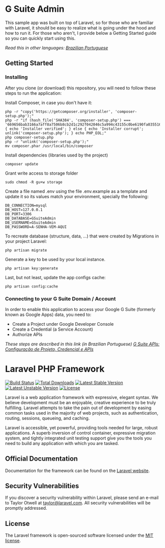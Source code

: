 # G Suite Admin

This sample app was built on top of Laravel, so for those who are familiar with Laravel, it should be easy to realize what is going under the hood and how to run it. For those who aren't, I provide below a Getting Started guide so you can quickly start using this.

*Read this in other languages: [Brazilian Portuguese](readme.pt-BR.md)*

## Getting Started

### Installing
After you clone (or download) this repository, you will need to follow these steps to run the application:


Install Composer, in case you don't have it:
```
php -r "copy('https://getcomposer.org/installer', 'composer-setup.php');"
php -r "if (hash_file('SHA384', 'composer-setup.php') === '669656bab3166a7aff8a7506b8cb2d1c292f042046c5a994c43155c0be6190fa0355160742ab2e1c88d40d5be660b410') { echo 'Installer verified'; } else { echo 'Installer corrupt'; unlink('composer-setup.php'); } echo PHP_EOL;"
php composer-setup.php
php -r "unlink('composer-setup.php');"
mv composer.phar /usr/local/bin/composer
```

Install dependencies (libraries used by the project)  
```
composer update
```

Grant write access to storage folder
```
sudo chmod -R gu+w storage
```

Create a file named .env using the file .env.example as a template and update it so its values match your environment, specially the following:
```
DB_CONNECTION=mysql
DB_HOST=127.0.0.1
DB_PORT=3306
DB_DATABASE=GSuiteAdmin
DB_USERNAME=GSuiteAdmin
DB_PASSWORD=A-SENHA-VEM-AQUI
```

To recreate database (structure, data, ...) that were created by Migrations in your project Laravel:
```
php artisan migrate
```

Generate a key to be used by your local instance.
```
php artisan key:generate
```

Last, but not least, update the app configs cache:
```
php artisan config:cache
```

### Connecting to your G Suite Domain / Account

In order to enable this application to access your Google G Suite (formerly known as Google Apps) data, you need to:
- Create a Project under Google Developer Console
- Create a Credential (a Service Account)
- Authorize APIs

*These steps are described in this link (in Brazilian Portuguese)
[G Suite APIs: Configuração de Projeto, Credencial e APIs](https://docs.google.com/presentation/d/1rsJlZ48BYw6HiK0OqP6-7o0tKY8KVNXyTKwzS5OjR_c/edit#slide=id.g1a1712ec78_1_122)*

# Laravel PHP Framework

[![Build Status](https://travis-ci.org/laravel/framework.svg)](https://travis-ci.org/laravel/framework)
[![Total Downloads](https://poser.pugx.org/laravel/framework/d/total.svg)](https://packagist.org/packages/laravel/framework)
[![Latest Stable Version](https://poser.pugx.org/laravel/framework/v/stable.svg)](https://packagist.org/packages/laravel/framework)
[![Latest Unstable Version](https://poser.pugx.org/laravel/framework/v/unstable.svg)](https://packagist.org/packages/laravel/framework)
[![License](https://poser.pugx.org/laravel/framework/license.svg)](https://packagist.org/packages/laravel/framework)

Laravel is a web application framework with expressive, elegant syntax. We believe development must be an enjoyable, creative experience to be truly fulfilling. Laravel attempts to take the pain out of development by easing common tasks used in the majority of web projects, such as authentication, routing, sessions, queueing, and caching.

Laravel is accessible, yet powerful, providing tools needed for large, robust applications. A superb inversion of control container, expressive migration system, and tightly integrated unit testing support give you the tools you need to build any application with which you are tasked.

## Official Documentation

Documentation for the framework can be found on the [Laravel website](http://laravel.com/docs).

## Security Vulnerabilities

If you discover a security vulnerability within Laravel, please send an e-mail to Taylor Otwell at taylor@laravel.com. All security vulnerabilities will be promptly addressed.

## License

The Laravel framework is open-sourced software licensed under the [MIT license](http://opensource.org/licenses/MIT).
